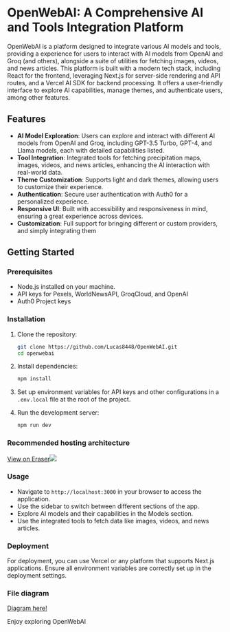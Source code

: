 # OpenWebAI: A Comprehensive AI and Tools Integration Platform

OpenWebAI is a platform designed to integrate various AI models and tools, providing a experience for users to interact with AI models from OpenAI and Groq (and others), alongside a suite of utilities for fetching images, videos, and news articles. This platform is built with a modern tech stack, including React for the frontend, leveraging Next.js for server-side rendering and API routes, and a Vercel AI SDK for backend processing. It offers a user-friendly interface to explore AI capabilities, manage themes, and authenticate users, among other features.

## Features

- **AI Model Exploration**: Users can explore and interact with different AI models from OpenAI and Groq, including GPT-3.5 Turbo, GPT-4, and Llama models, each with detailed capabilities listed.
- **Tool Integration**: Integrated tools for fetching precipitation maps, images, videos, and news articles, enhancing the AI interaction with real-world data.
- **Theme Customization**: Supports light and dark themes, allowing users to customize their experience.
- **Authentication**: Secure user authentication with Auth0 for a personalized experience.
- **Responsive UI**: Built with accessibility and responsiveness in mind, ensuring a great experience across devices.
- **Customization**: Full support for bringing different or custom providers, and simply integrating them

## Getting Started

### Prerequisites

- Node.js installed on your machine.
- API keys for Pexels, WorldNewsAPI, GroqCloud, and OpenAI
- Auth0 Project keys

### Installation

1. Clone the repository:
   ```bash
   git clone https://github.com/Lucas8448/OpenWebAI.git
   cd openwebai
   ```

2. Install dependencies:
   ```bash
   npm install
   ```

3. Set up environment variables for API keys and other configurations in a `.env.local` file at the root of the project.

4. Run the development server:
   ```bash
   npm run dev
   ```

### Recommended hosting architecture

[View on Eraser![](https://app.eraser.io/workspace/rnPSKJFBiiJp7jCKWKoJ/preview?elements=kp2xzTclg8g20KDsCN-HoQ&type=embed)](https://app.eraser.io/workspace/rnPSKJFBiiJp7jCKWKoJ?elements=kp2xzTclg8g20KDsCN-HoQ)

### Usage

- Navigate to `http://localhost:3000` in your browser to access the application.
- Use the sidebar to switch between different sections of the app.
- Explore AI models and their capabilities in the Models section.
- Use the integrated tools to fetch data like images, videos, and news articles.

### Deployment

For deployment, you can use Vercel or any platform that supports Next.js applications. Ensure all environment variables are correctly set up in the deployment settings.

### File diagram

[Diagram here!](https://app.eraser.io/workspace/zfnk3ucdvxfnhqKBfgtI?origin=share)

Enjoy exploring OpenWebAI

